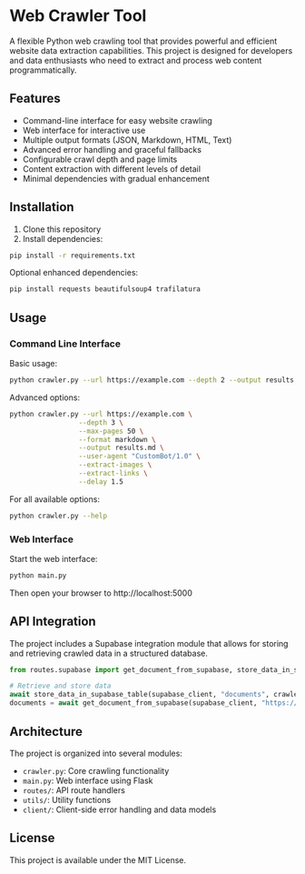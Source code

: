 # Web Crawler Tool

A flexible Python web crawling tool that provides powerful and efficient website data extraction capabilities. This project is designed for developers and data enthusiasts who need to extract and process web content programmatically.

## Features

- Command-line interface for easy website crawling
- Web interface for interactive use
- Multiple output formats (JSON, Markdown, HTML, Text)
- Advanced error handling and graceful fallbacks
- Configurable crawl depth and page limits
- Content extraction with different levels of detail
- Minimal dependencies with gradual enhancement

## Installation

1. Clone this repository
2. Install dependencies:

```bash
pip install -r requirements.txt
```

Optional enhanced dependencies:

```bash
pip install requests beautifulsoup4 trafilatura
```

## Usage

### Command Line Interface

Basic usage:

```bash
python crawler.py --url https://example.com --depth 2 --output results.json
```

Advanced options:

```bash
python crawler.py --url https://example.com \
                 --depth 3 \
                 --max-pages 50 \
                 --format markdown \
                 --output results.md \
                 --user-agent "CustomBot/1.0" \
                 --extract-images \
                 --extract-links \
                 --delay 1.5
```

For all available options:

```bash
python crawler.py --help
```

### Web Interface

Start the web interface:

```bash
python main.py
```

Then open your browser to http://localhost:5000

## API Integration

The project includes a Supabase integration module that allows for storing and retrieving crawled data in a structured database.

```python
from routes.supabase import get_document_from_supabase, store_data_in_supabase_table

# Retrieve and store data
await store_data_in_supabase_table(supabase_client, "documents", crawled_data)
documents = await get_document_from_supabase(supabase_client, "https://example.com")
```

## Architecture

The project is organized into several modules:

- `crawler.py`: Core crawling functionality
- `main.py`: Web interface using Flask
- `routes/`: API route handlers 
- `utils/`: Utility functions
- `client/`: Client-side error handling and data models

## License

This project is available under the MIT License.